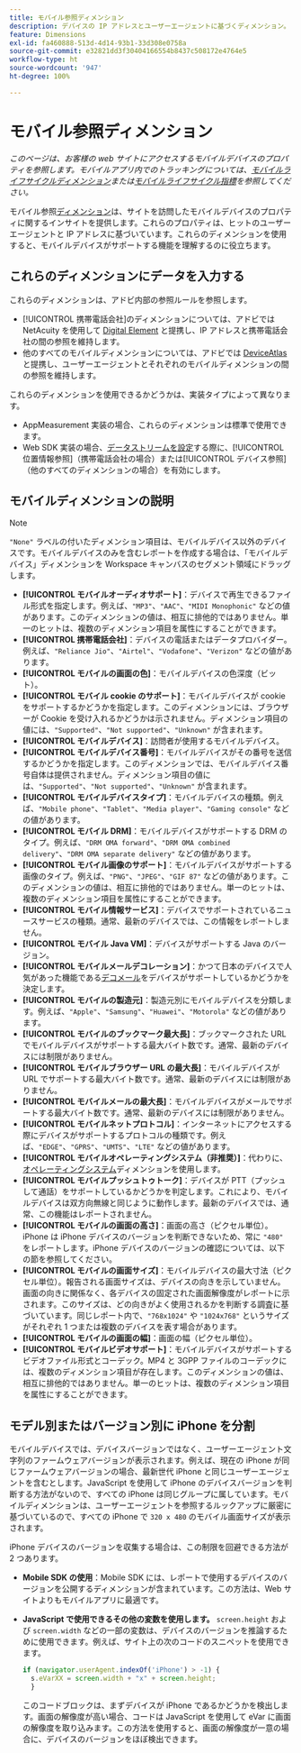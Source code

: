 ```yaml
---
title: モバイル参照ディメンション
description: デバイスの IP アドレスとユーザーエージェントに基づくディメンション。
feature: Dimensions
exl-id: fa460888-513d-4d14-93b1-33d308e0758a
source-git-commit: e32821dd3f30404166554b8437c508172e4764e5
workflow-type: ht
source-wordcount: '947'
ht-degree: 100%

---
```


# モバイル参照ディメンション

*このページは、お客様の web サイトにアクセスするモバイルデバイスのプロパティを参照します。モバイルアプリ内でのトラッキングについては、[モバイルライフサイクルディメンション](lifecycle-dimensions.md)または[モバイルライフサイクル指標](../metrics/lifecycle-metrics.md)を参照してください。*

モバイル参照[ディメンション](overview.md)は、サイトを訪問したモバイルデバイスのプロパティに関するインサイトを提供します。これらのプロパティは、ヒットのユーザーエージェントと IP アドレスに基づいています。これらのディメンションを使用すると、モバイルデバイスがサポートする機能を理解するのに役立ちます。

## これらのディメンションにデータを入力する

これらのディメンションは、アドビ内部の参照ルールを参照します。

* [!UICONTROL 携帯電話会社]のディメンションについては、アドビでは NetAcuity を使用して [Digital Element](https://www.digitalelement.com/) と提携し、IP アドレスと携帯電話会社の間の参照を維持します。
* 他のすべてのモバイルディメンションについては、アドビでは [DeviceAtlas](https://deviceatlas.com/) と提携し、ユーザーエージェントとそれぞれのモバイルディメンションの間の参照を維持します。

これらのディメンションを使用できるかどうかは、実装タイプによって異なります。

* AppMeasurement 実装の場合、これらのディメンションは標準で使用できます。
* Web SDK 実装の場合、[データストリームを設定](https://experienceleague.adobe.com/docs/experience-platform/datastreams/configure.html?lang=ja)する際に、[!UICONTROL 位置情報参照]（携帯電話会社の場合）または[!UICONTROL デバイス参照]（他のすべてのディメンションの場合）を有効にします。

## モバイルディメンションの説明

>[!NOTE]
>
>`"None"` ラベルの付いたディメンション項目は、モバイルデバイス以外のデバイスです。モバイルデバイスのみを含むレポートを作成する場合は、「モバイルデバイス」ディメンションを Workspace キャンバスのセグメント領域にドラッグします。

* **[!UICONTROL モバイルオーディオサポート]**：デバイスで再生できるファイル形式を指定します。例えば、`"MP3"`、`"AAC"`、`"MIDI Monophonic"` などの値があります。このディメンションの値は、相互に排他的ではありません。単一のヒットは、複数のディメンション項目を属性にすることができます。
* **[!UICONTROL 携帯電話会社]**：デバイスの電話またはデータプロバイダー。例えば、`"Reliance Jio"`、`"Airtel"`、`"Vodafone"`、`"Verizon"` などの値があります。
* **[!UICONTROL モバイルの画面の色]**：モバイルデバイスの色深度（ビット）。
* **[!UICONTROL モバイル cookie のサポート]**：モバイルデバイスが cookie をサポートするかどうかを指定します。このディメンションには、ブラウザーが Cookie を受け入れるかどうかは示されません。ディメンション項目の値には、`"Supported"`、`"Not supported"`、`"Unknown"` が含まれます。
* **[!UICONTROL モバイルデバイス]**：訪問者が使用するモバイルデバイス。
* **[!UICONTROL モバイルデバイス番号]**：モバイルデバイスがその番号を送信するかどうかを指定します。このディメンションでは、モバイルデバイス番号自体は提供されません。ディメンション項目の値には、`"Supported"`、`"Not supported"`、`"Unknown"` が含まれます。
* **[!UICONTROL モバイルデバイスタイプ]**：モバイルデバイスの種類。例えば、`"Mobile phone"`、`"Tablet"`、`"Media player"`、`"Gaming console"` などの値があります。
* **[!UICONTROL モバイル DRM]**：モバイルデバイスがサポートする DRM のタイプ。例えば、`"DRM OMA forward"`、`"DRM OMA combined delivery"`、`"DRM OMA separate delivery"` などの値があります。
* **[!UICONTROL モバイル画像のサポート]**：モバイルデバイスがサポートする画像のタイプ。例えば、`"PNG"`、`"JPEG"`、`"GIF 87"` などの値があります。このディメンションの値は、相互に排他的ではありません。単一のヒットは、複数のディメンション項目を属性にすることができます。
* **[!UICONTROL モバイル情報サービス]**：デバイスでサポートされているニュースサービスの種類。通常、最新のデバイスでは、この情報をレポートしません。
* **[!UICONTROL モバイル Java VM]**：デバイスがサポートする Java のバージョン。
* **[!UICONTROL モバイルメールデコレーション]**：かつて日本のデバイスで人気があった機能である[デコメール](https://en.wikipedia.org/wiki/Decome)をデバイスがサポートしているかどうかを決定します。
* **[!UICONTROL モバイルの製造元]**：製造元別にモバイルデバイスを分類します。例えば、`"Apple"`、`"Samsung"`、`"Huawei"`、`"Motorola"` などの値があります。
* **[!UICONTROL モバイルのブックマーク最大長]**：ブックマークされた URL でモバイルデバイスがサポートする最大バイト数です。通常、最新のデバイスには制限がありません。
* **[!UICONTROL モバイルブラウザー URL の最大長]**：モバイルデバイスが URL でサポートする最大バイト数です。通常、最新のデバイスには制限がありません。
* **[!UICONTROL モバイルメールの最大長]**：モバイルデバイスがメールでサポートする最大バイト数です。通常、最新のデバイスには制限がありません。
* **[!UICONTROL モバイルネットプロトコル]**：インターネットにアクセスする際にデバイスがサポートするプロトコルの種類です。例えば、`"EDGE"`、`"GPRS"`、`"UMTS"`、`"LTE"` などの値があります。
* **[!UICONTROL モバイルオペレーティングシステム（非推奨）]**：代わりに、[オペレーティングシステム](operating-systems.md)ディメンションを使用します。
* **[!UICONTROL モバイルプッシュトゥトーク]**：デバイスが PTT（プッシュして通話）をサポートしているかどうかを判定します。これにより、モバイルデバイスは双方向無線と同じように動作します。最新のデバイスでは、通常、この機能はレポートされません。
* **[!UICONTROL モバイルの画面の高さ]**：画面の高さ（ピクセル単位）。iPhone は iPhone デバイスのバージョンを判断できないため、常に `"480"` をレポートします。iPhone デバイスのバージョンの確認については、以下の節を参照してください。
* **[!UICONTROL モバイルの画面サイズ]**：モバイルデバイスの最大寸法（ピクセル単位）。報告される画面サイズは、デバイスの向きを示していません。画面の向きに関係なく、各デバイスの固定された画面解像度がレポートに示されます。このサイズは、どの向きがよく使用されるかを判断する調査に基づいています。同じレポート内で、`"768x1024"` や `"1024x768"` というサイズがそれぞれ 1 つまたは複数のデバイスを表す場合があります。
* **[!UICONTROL モバイルの画面の幅]**：画面の幅（ピクセル単位）。
* **[!UICONTROL モバイルビデオサポート]**：モバイルデバイスがサポートするビデオファイル形式とコーデック。MP4 と 3GPP ファイルのコーデックには、複数のディメンション項目が存在します。このディメンションの値は、相互に排他的ではありません。単一のヒットは、複数のディメンション項目を属性にすることができます。

## モデル別またはバージョン別に iPhone を分割

モバイルデバイスでは、デバイスバージョンではなく、ユーザーエージェント文字列のファームウェアバージョンが表示されます。例えば、現在の iPhone が同じファームウェアバージョンの場合、最新世代 iPhone と同じユーザーエージェントを含むとします。JavaScript を使用して iPhone のデバイスバージョンを判断する方法がないので、すべての iPhone は同じグループに属しています。モバイルディメンションは、ユーザーエージェントを参照するルックアップに厳密に基づいているので、すべての iPhone で `320 x 480` のモバイル画面サイズが表示されます。

iPhone デバイスのバージョンを収集する場合は、この制限を回避できる方法が 2 つあります。

* **Mobile SDK の使用**：Mobile SDK には、レポートで使用するデバイスのバージョンを公開するディメンションが含まれています。この方法は、Web サイトよりもモバイルアプリに最適です。
* **JavaScript で使用できるその他の変数を使用します。** `screen.height` および `screen.width` などの一部の変数は、デバイスのバージョンを推論するために使用できます。例えば、サイト上の次のコードのスニペットを使用できます。

  ```js
  if (navigator.userAgent.indexOf('iPhone') > -1) {
    s.eVarXX = screen.width + "x" + screen.height;
    }
  ```

  このコードブロックは、まずデバイスが iPhone であるかどうかを検出します。画面の解像度が高い場合、コードは JavaScript を使用して eVar に画面の解像度を取り込みます。この方法を使用すると、画面の解像度が一意の場合に、デバイスのバージョンをほぼ検出できます。
